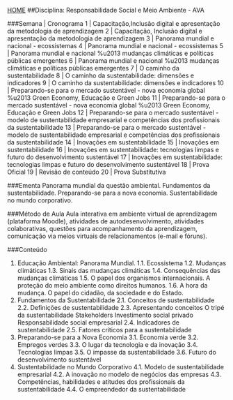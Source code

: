 [HOME](https://github.com/lucastafarelbs/Ensino-Superior-de-Informatica-GRATUITO) 
##Disciplina: Responsabilidade Social e Meio Ambiente - AVA

###Semana | Cronograma
1	| Capacitação,Inclusão digital e apresentação da metodologia de aprendizagem
2	| Capacitação, Inclusão digital e apresentação da metodologia de aprendizagem
3	| Panorama mundial e nacional - ecossistemas
4	| Panorama mundial e nacional - ecossistemas
5	| Panorama mundial e nacional %u2013 mudanças climáticas e políticas públicas emergentes
6	| Panorama mundial e nacional %u2013 mudanças climáticas e políticas públicas emergentes
7	| O caminho da sustentabilidade
8	| O caminho da sustentabilidade: dimensões e indicadores
9	| O caminho da sustentabilidade: dimensões e indicadores
10	| Preparando-se para o mercado sustentável - nova economia global %u2013 Green Economy, Educação e Green Jobs
11	| Preparando-se para o mercado sustentável - nova economia global %u2013 Green Economy, Educação e Green Jobs
12	| Preparando-se para o mercado sustentável - modelo de sustentabilidade empresarial e competências dos profissionais da sustentabilidade
13	| Preparando-se para o mercado sustentável - modelo de sustentabilidade empresarial e competências dos profissionais da sustentabilidade
14	| Inovações em sustentabilidade
15	| Inovações em sustentabilidade
16	| Inovações em sustentabilidade: tecnologias limpas e futuro do desenvolvimento sustentável
17	| Inovações em sustentabilidade: tecnologias limpas e futuro do desenvolvimento sustentável
18	| Prova Oficial
19	| Revisão de conteúdo
20	| Prova Substitutiva

###Ementa
Panorama mundial da questão ambiental. Fundamentos da sustentabilidade. Preparando-se para a nova economia. Sustentabilidade no mundo corporativo.

###Método de Aula
Aula interativa em ambiente virtual de aprendizagem (plataforma Moodle), atividades de autodesenvolvimento, atividades colaborativas, questões para acompanhamento da aprendizagem, comunicação via meios virtuais de relacionamentos (e-mail e fóruns).

###Conteúdo
1. Educação Ambiental: Panorama Mundial.
1.1. Ecossistema
1.2. Mudanças climáticas
1.3. Sinais das mudanças climáticas
1.4. Consequências das mudanças climáticas
1.5. O papel dos organismos internacionais. A proteção do meio ambiente como direitos humanos.
1.6. A hora da mudança. O papel do cidadão, da sociedade e do Estado. 
2. Fundamentos da Sustentabilidade
2.1. Conceitos de sustentabilidade
2.2. Definições de sustentabilidade
2.3. Apresentando conceitos
O tripé da sustentabilidade
Stakeholders
Investimento social privado
Responsabilidade social empresarial
2.4. Indicadores de sustentabilidade
2.5. Fatores críticos para a sustentabilidade
3. Preparando-se para a Nova Economia
3.1. Economia verde
3.2. Empregos verdes
3.3. O lugar da tecnologia e da inovação
3.4. Tecnologias limpas
3.5. O impasse da sustentabilidade
3.6. Futuro do desenvolvimento sustentável
4. Sustentabilidade no Mundo Corporativo
4.1. Modelo de sustentabilidade empresarial
4.2. A inovação no modelo de negócios das empresas
4.3. Competências, habilidades e atitudes dos profissionais da sustentabilidade
4.4. O empreendedor da sustentabilidade